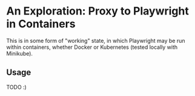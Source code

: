 # An Exploration: Proxy to Playwright in Containers

This is in some form of "working" state, in which Playwright may be run within containers, whether Docker or Kubernetes (tested locally with Minikube).

## Usage

TODO :)

